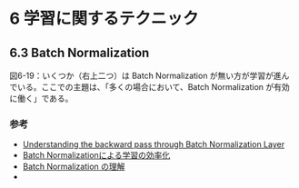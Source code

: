 # 6 学習に関するテクニック

## 6.3 Batch Normalization

図6-19：いくつか（右上二つ）は Batch Normalization が無い方が学習が進んでいる。ここでの主題は、「多くの場合において、Batch Normalization が有効に働く」である。

### 参考
* [Understanding the backward pass through Batch Normalization Layer](https://kratzert.github.io/2016/02/12/understanding-the-gradient-flow-through-the-batch-normalization-layer.html)
* [Batch Normalizationによる学習の効率化](http://kdog08.hatenablog.com/entry/2017/06/20/080418)
* [Batch Normalization の理解](https://qiita.com/t-tkd3a/items/14950dbf55f7a3095600)
* 
